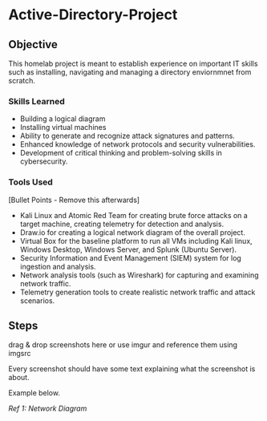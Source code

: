 # Active-Directory-Project

## Objective

This homelab project is meant to establish experience on important IT skills such as installing, navigating and managing a directory enviornmnet from scratch.

### Skills Learned
- Building a logical diagram
- Installing virtual machines
- Ability to generate and recognize attack signatures and patterns.
- Enhanced knowledge of network protocols and security vulnerabilities.
- Development of critical thinking and problem-solving skills in cybersecurity.

### Tools Used
[Bullet Points - Remove this afterwards]
- Kali Linux and Atomic Red Team for creating brute force attacks on a target machine, creating telemetry for detection and analysis.
- Draw.io for creating a logical network diagram of the overall project.
- Virtual Box for the baseline platform to run all VMs including Kali linux, Windows Desktop, Windows Server, and Splunk (Ubuntu Server).
- Security Information and Event Management (SIEM) system for log ingestion and analysis.
- Network analysis tools (such as Wireshark) for capturing and examining network traffic.
- Telemetry generation tools to create realistic network traffic and attack scenarios.

## Steps
drag & drop screenshots here or use imgur and reference them using imgsrc

Every screenshot should have some text explaining what the screenshot is about.

Example below.

*Ref 1: Network Diagram*
